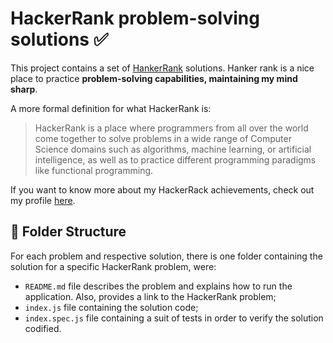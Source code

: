 # HackerRank problem-solving solutions ✅

This project contains a set of [HankerRank](https://www.hackerrank.com/) solutions. Hanker rank is a nice place to practice __problem-solving capabilities, maintaining my mind sharp__.

A more formal definition for what HackerRank is:

> HackerRank is a place where programmers from all over the world come together to solve problems in a wide range of Computer Science domains such as algorithms, machine learning, or artificial intelligence, as well as to practice different programming paradigms like functional programming.

If you want to know more about my HackerRack achievements, check out my profile [here](https://www.hackerrank.com/rocha?hr_r=1).

## 📁 Folder Structure

For each problem and respective solution, there is one  folder containing the solution for a specific HackerRank problem, were:

- `README.md` file describes the problem and explains how to run the application. Also, provides a link to the HackerRank problem;
- `index.js` file containing the solution code;
- `index.spec.js` file containing a suit of tests in order to verify the solution codified.
